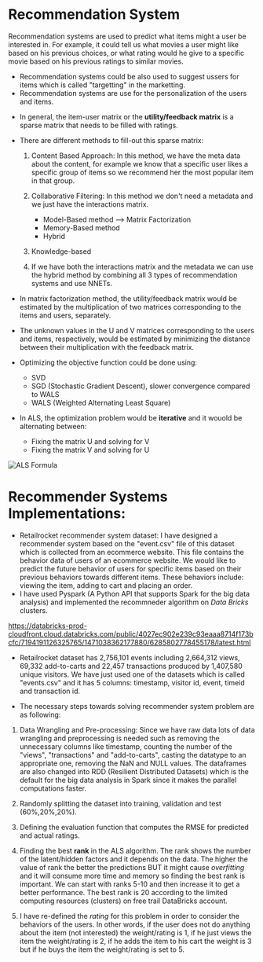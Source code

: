 # Recommendation System

Recommendation systems are used to predict what items might a user be interested in. For example, it could tell us what movies a user might like based on his previous choices, or what rating would he give to a specific movie based on his previous ratings to similar movies. 

- Recommendation systems could be also used to suggest ussers for items which is called "targetting" in the marketting.
- Recommendation systems are use for the personalization of the users and items.


* In general, the item-user matrix or the **utility/feedback matrix** is a sparse matrix that needs to be filled with ratings.
* There are different methods to fill-out this sparse matrix: 
  1. Content Based Approach: In this method, we have the meta data about the content, for example we know that a specific user likes a specific group of items so we recommend her the most popular item in that group.
  2. Collaborative Filtering: In this method we don't need a metadata and we just have the interactions matrix.
  
     * Model-Based method --> Matrix Factorization
     * Memory-Based method 
     * Hybrid
  3. Knowledge-based
  
  4. If we have both the interactions matrix and the metadata we can use the hybrid method by combining all 3 types of recommendation systems and use NNETs.    
     
* In matrix factorization method, the utility/feedback matrix would be estimated by the multiplication of two matrices corresponding to the items and users, separately. 
* The unknown values in the U and V matrices corresponding to the users and items, respectively, would be estimated by minimizing the distance between their multiplication with the feedback matrix.
* Optimizing the objective function could be done using:
  * SVD
  * SGD (Stochastic Gradient Descent), slower convergence compared to WALS
  * WALS (Weighted Alternating Least Square)
* In ALS, the optimization problem would be **iterative** and it wouold be alternating between:
  * Fixing the matrix U and solving for V
  * Fixing the matrix V and solving for U
  
![ALS Formula](https://drive.google.com/file/d/1jGv9ZUD14e8dOYmjKcyrEog4Cu_EKXq6/view?usp=sharing?raw=true)

# Recommender Systems Implementations: 
* Retailrocket recommender system dataset: I have designed a recommender system based on the "event.csv" file of this dataset which is collected from an ecommerce website. This file contains the behavior data of users of an ecommerce website. We would like to predict the future behavior of users for specific items based on their previous behaviors towards different items. These behaviors include: viewing the item, adding to cart and placing an order.
* I have used Pyspark (A Python API that supports Spark for the big data analysis) and implemented the recommneder algorithm on *Data Bricks* clusters.

https://databricks-prod-cloudfront.cloud.databricks.com/public/4027ec902e239c93eaaa8714f173bcfc/7194191126325765/1471038362177880/6285802778455178/latest.html

* Retailrocket dataset has 2,756,101 events including 2,664,312 views, 69,332 add-to-carts and 22,457 transactions produced by 1,407,580 unique visitors.
We have just used one of the datasets which is called "events.csv" and it has 5 columns: timestamp, visitor id, event, timeid and transaction id.

* The necessary steps towards solving recommender system problem are as following:

1. Data Wrangling and Pre-processing:  Since we have raw data lots of data wrangling and preprocessing is needed such as removing the unnecessary columns like timestamp, counting the number of the "views", "transactions" and "add-to-carts", casting the datatype to an appropriate one, removing the NaN and NULL values. The dataframes are also changed into RDD (Resilient Distributed Datasets) which is the default for the big data analysis in Spark since it makes the parallel computations faster.

2. Randomly splitting the dataset into training, validation and test (60%,20%,20%).

3. Defining the evaluation function that computes the RMSE for predicted and actual ratings.

4. Finding the best **rank** in the ALS algorithm. The rank shows the number of the latent/hidden factors and it depends on the data. The higher the value of rank the better the predictions BUT it might cause *overfitting* and it will consume more time and memory so finding the best rank is important. 
We can start with ranks 5-10 and then increase it to get a better performance. The best rank is 20 according to the limited computing resources (clusters) on free trail DataBricks account.

5. I have re-defined the *rating* for this problem in order to consider the behaviors of the users. In other words, if the user does not do anything about the item (not interested) the weight/rating is 1, if he just views the item the weight/rating is 2, if he adds the item to his cart the weight is 3 but if he buys the item the weight/rating is set to 5. 


